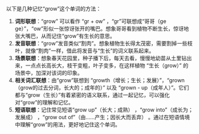 以下是几种记忆“grow”这个单词的方法：
1. **词形联想**：“grow” 可以看作 “gr + ow” ，“gr”可联想成“哥哥（ge ge）”，“ow”形似一张惊讶张开的嘴巴。想象哥哥看到植物不断生长，惊讶地张大嘴巴，从而记住“grow”有生长的意思。
2. **发音联想**：“grow”发音类似“割肉”。想象植物生长得太茂密，需要割掉一些枝叶，就像“割肉”一样，借此将发音与“生长”的词义联系起来。
3. **场景联想**：想象春天花园里，种子播下后，每天去看，慢慢地幼苗从土里钻出来，一点点长高长大，枝干变粗，叶子变多，在这样植物 “生长（grow）” 的场景中，加深对该词的印象。
4. **相关词汇联想**：由“grow”联想到 “growth（增长；生长；发展）”，“grown（grow的过去分词，长大的；成年的）” 以及 “grown - up（成年人）”。它们都与“grow（生长）”有着紧密的语义联系，通过一起记忆，可以强化对“grow”的理解和记忆。
5. **短语联想**：记住常见短语“grow up”（长大；成熟） ，“grow into”（成长为；发展成） ，“grow out of”（由……产生；因长大而丢弃） 。通过在短语情境中理解“grow”的用法，更好地记住这个单词。 